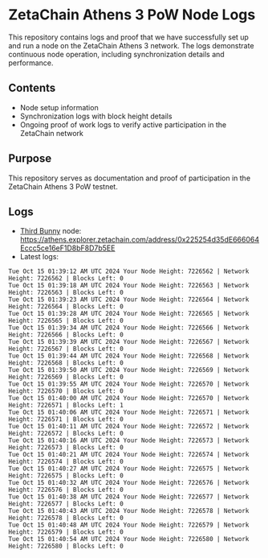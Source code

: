 # ZetaChain Athens 3 PoW Node Logs
This repository contains logs and proof that we have successfully set up and run a node on the ZetaChain Athens 3 network. The logs demonstrate continuous node operation, including synchronization details and performance.

## Contents
- Node setup information
- Synchronization logs with block height details
- Ongoing proof of work logs to verify active participation in the ZetaChain network

## Purpose
This repository serves as documentation and proof of participation in the ZetaChain Athens 3 PoW testnet.

## Logs

- [Third Bunny](https://thirdbunny.xyz/) node: https://athens.explorer.zetachain.com/address/0x225254d35dE666064Eccc5ce16eF1D8bF8D7b5EE
- Latest logs:
```
Tue Oct 15 01:39:12 AM UTC 2024 Your Node Height: 7226562 | Network Height: 7226562 | Blocks Left: 0
Tue Oct 15 01:39:18 AM UTC 2024 Your Node Height: 7226563 | Network Height: 7226563 | Blocks Left: 0
Tue Oct 15 01:39:23 AM UTC 2024 Your Node Height: 7226564 | Network Height: 7226564 | Blocks Left: 0
Tue Oct 15 01:39:28 AM UTC 2024 Your Node Height: 7226565 | Network Height: 7226565 | Blocks Left: 0
Tue Oct 15 01:39:34 AM UTC 2024 Your Node Height: 7226566 | Network Height: 7226566 | Blocks Left: 0
Tue Oct 15 01:39:39 AM UTC 2024 Your Node Height: 7226567 | Network Height: 7226567 | Blocks Left: 0
Tue Oct 15 01:39:44 AM UTC 2024 Your Node Height: 7226568 | Network Height: 7226568 | Blocks Left: 0
Tue Oct 15 01:39:50 AM UTC 2024 Your Node Height: 7226569 | Network Height: 7226569 | Blocks Left: 0
Tue Oct 15 01:39:55 AM UTC 2024 Your Node Height: 7226570 | Network Height: 7226570 | Blocks Left: 0
Tue Oct 15 01:40:00 AM UTC 2024 Your Node Height: 7226570 | Network Height: 7226571 | Blocks Left: 1
Tue Oct 15 01:40:06 AM UTC 2024 Your Node Height: 7226571 | Network Height: 7226571 | Blocks Left: 0
Tue Oct 15 01:40:11 AM UTC 2024 Your Node Height: 7226572 | Network Height: 7226572 | Blocks Left: 0
Tue Oct 15 01:40:16 AM UTC 2024 Your Node Height: 7226573 | Network Height: 7226573 | Blocks Left: 0
Tue Oct 15 01:40:21 AM UTC 2024 Your Node Height: 7226574 | Network Height: 7226574 | Blocks Left: 0
Tue Oct 15 01:40:27 AM UTC 2024 Your Node Height: 7226575 | Network Height: 7226575 | Blocks Left: 0
Tue Oct 15 01:40:32 AM UTC 2024 Your Node Height: 7226576 | Network Height: 7226576 | Blocks Left: 0
Tue Oct 15 01:40:38 AM UTC 2024 Your Node Height: 7226577 | Network Height: 7226577 | Blocks Left: 0
Tue Oct 15 01:40:43 AM UTC 2024 Your Node Height: 7226578 | Network Height: 7226578 | Blocks Left: 0
Tue Oct 15 01:40:48 AM UTC 2024 Your Node Height: 7226579 | Network Height: 7226579 | Blocks Left: 0
Tue Oct 15 01:40:54 AM UTC 2024 Your Node Height: 7226580 | Network Height: 7226580 | Blocks Left: 0
```
